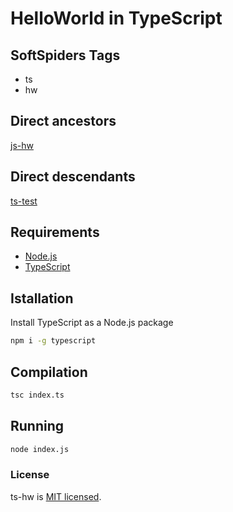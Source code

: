 # HelloWorld in TypeScript

## SoftSpiders Tags

* ts
* hw

## Direct ancestors

[js-hw](https://github.com/softspider/js-hw)

## Direct descendants

[ts-test](https://github.com/softspider/ts-test)

## Requirements

* [Node.js](https://nodejs.org/en/download/package-manager/)
* [TypeScript](https://www.typescriptlang.org/)

## Istallation

Install TypeScript as a Node.js package

```sh
npm i -g typescript
```

## Compilation

```sh
tsc index.ts
```

## Running

```sh
node index.js
```

### License

ts-hw is [MIT licensed](./LICENSE).
